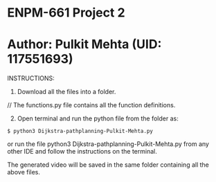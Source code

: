 # ENPM-661 Project 2
# Author: Pulkit Mehta (UID: 117551693) 

INSTRUCTIONS:

1. Download all the files into a folder.

// The functions.py file contains all the function definitions.

2. Open terminal and run the python file from the folder as:

```
$ python3 Dijkstra-pathplanning-Pulkit-Mehta.py 
```

or run the file python3 Dijkstra-pathplanning-Pulkit-Mehta.py from any other IDE and follow the instructions on the terminal.

The generated video will be saved in the same folder containing all the above files.
